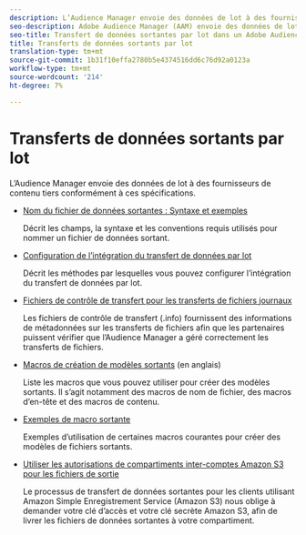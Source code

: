 ```yaml
---
description: L’Audience Manager envoie des données de lot à des fournisseurs de contenu tiers conformément à ces spécifications.
seo-description: Adobe Audience Manager (AAM) envoie des données de lot à des fournisseurs de contenu tiers conformément à ces spécifications.
seo-title: Transfert de données sortantes par lot dans un Adobe Audience Manager (AAM)
title: Transferts de données sortants par lot
translation-type: tm+mt
source-git-commit: 1b31f10effa2780b5e4374516dd6c76d92a0123a
workflow-type: tm+mt
source-wordcount: '214'
ht-degree: 7%

---
```



# Transferts de données sortants par lot

L’Audience Manager envoie des données de lot à des fournisseurs de contenu tiers conformément à ces spécifications.

* [Nom du fichier de données sortantes : Syntaxe et exemples](/help/using/integration/receiving-audience-data/batch-outbound-transfers/outbound-file-name-contents.md)

   Décrit les champs, la syntaxe et les conventions requis utilisés pour nommer un fichier de données sortant.

* [Configuration de l’intégration du transfert de données par lot](batch-server-configuration.md)

   Décrit les méthodes par lesquelles vous pouvez configurer l’intégration du transfert de données par lot.

* [Fichiers de contrôle de transfert pour les transferts de fichiers journaux](/help/using/integration/receiving-audience-data/batch-outbound-transfers/transfer-control-files.md)

   Les fichiers de contrôle de transfert (.info) fournissent des informations de métadonnées sur les transferts de fichiers afin que les partenaires puissent vérifier que l’Audience Manager a géré correctement les transferts de fichiers.

* [Macros de création de modèles sortants](/help/using/integration/receiving-audience-data/batch-outbound-transfers/outbound-template-macros.md) (en anglais)

   Liste les macros que vous pouvez utiliser pour créer des modèles sortants. Il s’agit notamment des macros de nom de fichier, des macros d’en-tête et des macros de contenu.

* [Exemples de macro sortante](/help/using/integration/receiving-audience-data/batch-outbound-transfers/outbound-macro-examples.md)

   Exemples d’utilisation de certaines macros courantes pour créer des modèles de fichiers sortants.

* [Utiliser les autorisations de compartiments inter-comptes Amazon S3 pour les fichiers de sortie](/help/using/integration/receiving-audience-data/batch-outbound-transfers/authorize-s3-cross-bucket.md)

   Le processus de transfert de données sortantes pour les clients utilisant Amazon Simple Enregistrement Service (Amazon S3) nous oblige à demander votre clé d’accès et votre clé secrète Amazon S3, afin de livrer les fichiers de données sortantes à votre compartiment.
